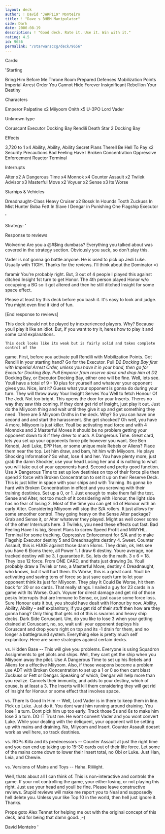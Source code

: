 ```yaml
---
layout: deck
author: ! David "JWRP119" Monteiro
title: ! "Dave s BHBM Manipulator"
side: Dark
date: 2000-08-19
description: ! "Good deck. Rate it. Use it. Win with it."
rating: 4.5
id: 9656
permalink: "/starwarsccg/deck/9656"
---
```

Cards: 

'Starting

Bring Him Before Me
Throne Room
Prepared Defenses
Mobilization Points
Imperial Arrest Order
You Cannot Hide Forever
Insignificant Rebellion
Your Destiny

Characters

Emperor Palpatine x2
Miiyoom Onith x5
U-3PO
Lord Vader

Unknown type

Coruscant
Executor Docking Bay
Rendili
Death Star 2 Docking Bay

Effects

3,720 to 1 x4
Ability, Ability, Ability
Secret Plans
Therell Be Hell To Pay x2
Security Precautions
Bad Feeling Have I
Broken Concentration
Oppressive Enforcement
Reactor Terminal

Interrupts

Alter x2
A Dangerous Time x4
Monnok x4
Counter Assault x2
Twilek Advisor x3
Masterful Move x2
Voyuer x2
Sense x3
Its Worse

Starhips & Vehicles

Dreadnaught-Class Heavy Cruiser x2
Bossk In Hounds Tooth
Zuckuss In Mist Hunter
Boba Fett In Slave I
Dengar in Punishing One
Flagship Executor


'

Strategy: '

Response to reviews

Wolverine Are you a @#$ing dumbass? Everything you talked about was covered in the strategy section. Obviously you suck, so don't play this.

Vader is not gonna go battle anyone. He is used to pick up Jedi Luke. Usually with TIGIH. Thanks for the reviews. I'll think about the Dominator =)

faramir You're probably right. But, 3 out of 4 people I played this against ditched Insight 1st turn to get Honor. The 4th person played Honor w/o occupying a BG so it got altered and then he still ditched Insight for some space effect.

Please at least try this deck before you bash it. It's easy to look and judge. You might even find it kind of fun.

[End response to reviews]


This deck should not be played by inexperienced players. Why? Because youll play it like an idiot. But, if you want to try it, heres how to play it and some card explanations.

	This deck looks like its weak but is fairly solid and takes complete control of the
game. First, before you activate pull Rendili with Mobilization Points. Got Rendili in
your starting hand? Go for the Executor. Pull D*2 Docking Bay first with Imperial Arrest
Order, unless you have it in your hand, then go for Executor Docking Bay. Pull Emperor
from reserve deck and drop him at D*2 Docking Bay, or Executor Docking Bay, either
one will be fine. Well, lets see. Youll have a total of 9 - 10 plus for yourself and
whatever your opponent gives you. Nice, isnt it? Guess what your opponent is gonna do
during your turn. They will throw away Your Insight Serves You Well to fetch Honour
Of The Jedi. Not too bright. This opens the door for your Inserts. Theres no way they
saw this coming. If they dont get rid of Insight, just play it out. Just do the Miiyoom
thing and wait until they give it up and get something they need.
	There are 5 Miiyoom Oniths in the deck. Why? So you can have one second and
and start the harassment. She get shocked? Oh well, you have 4 more. Miiyoom is just
killer. Youll be activating mad force and with 4 Monnoks and 2 Masterful Moves it
should be no problem getting your opponent down to 8 if they drew to much.
	A Dangerous Time. Great card, lets you set up your opponents force pile
however you want. See Ben Kenobi, Jedi Luke, EPP Han, or some unique male Rebels or
Aliens? Place them near the top. Let him draw, and bam, hit him with Miiyoom. He
plays Shocking Information? So what, lose 4 and her. You have plenty more, just grab
the damn Shocker, use your head Losing her and 4 is nothing to what you will take out
of your opponents hand. Second and pretty good function. Use A Dangerous Time to set
up low destinies on top of their force pile then spend 2 force with Broken Concentration
to set it up on their Reserve Deck. This is just killer in space with your ships and with
Training. Its gonna be hard with Broken Concentration in effect and you screwing with
their training destinies. Set up a 0, or 1. Just enough to make them fail the test.
	Sense and Alter, not too much of it considering with Honour, the light side has no
fear of losing 2. Most of the time you can get rid of Honour with an early Alter.
Considering Miiyoom will stop the S/A rollers. It just allows for some smoother control.
They going heavy on the Sense Alter package? Grab and Sense it, or Alter whatever they
played. Might as well cover some of the other Interrupts here. 3 Twileks, you need these
effects out fast. Bad Feeling Have I is big, Secret Plans to screw Speed Profit and
MWYHL. Terminal for some tracking. Oppressive Enforcement for S/A and to make
Flagship Executor destiny 5 and Dreadnaughts destiny 4. Sweet. Counter Assault, this is
HUGE against those damn Eloms. They drain, ok, lets see you have 6 Eloms there, all
Power 1. I draw 6 destiny. Youre average, non tracked destiny will be 3, I guarantee it.
So, lets do the math. 3 x 6 = 18. They lose 12 force. From ONE CARD, and thats just
drawing 3s. Youll probably draw a Twilek or two, a Masterful Move, destiny 4
Dreadnaught, who knows, but it will hurt them. Its Worse, this is a great card. Youll be
activating and saving tons of force so just save each turn to let your opponent think its
just for Miiyoom. They play It Could Be Worse, hit them back for 20 or so cards. That
really stings. I nailed a guy for 23 cards in a game with Its Worse. Ouch. Voyuer for
direct damage and get rid of those pesky Interrupts that are Immune to Sense, or, just
cause some force loss. Sure Honour eats it but, you should have dealt with Honour by
now. Ability, Ability, Ability - self explanitory, if you get rid of their stuff then how are
they gonna hang? Only thing that gets rid of this is swarms and heavy ship decks.
	Dark Side Coruscant. Um, do you like to lose 3 when your getting drained at
Coruscant, no, so, wait until your opponent deploys his Coruscant and drop yours right on
top and its -1 drain for them, and no longer a battleground system. Everything else is
pretty much self explanitory. Here are some strategies against certain decks.


vs. Hidden Base -- This will give you problems. Everyone is using Squadron Assignments
to get pilots and ships. Well, they cant get the ship when you Miiyoom away the pilot.
Use A Dangerous Time to set up his Rebels and Aliens for a effective Miiyoom. Also, if
those weapons become a problem use ADT with Broken Concentration to set up a 1 or 0
so then cant blast Zuckuss or Fett or Dengar. Speaking of which, Dengar will help more
than you realize. Cancels their immunity, and adds to your destiny, which of couse, is at
least a 3. The Inserts will kill them considering they will get rid of Insight for Honour or
some effect that involves space.

vs. There Is Good In Him -- Well, Lord Vader is in there to keep them in line. Pick up
Luke. Just do it. You dont want him running around draining. You lose 1 a turn. Dont
pick him up too early. Track those 5s and 6s to make him lose 3 a turn. DO IT Trust
me. He wont convert Vader and you wont convert Luke. While your dealing with the
deliquent, your opponent will be setting up with mains and draining. No, Miiyoom and
Insert. Counter Assault doesnt work as well here, so track destinies.

vs. ROPs Killa and its predecessors -- Counter Assault at just the right time and you can
end up taking up to 15-30 cards out of their life force. Let some of the mains come down
to lower their Insert total, no Obi or Luke. Just Han, Leia, and Chewie.

vs. Versions of Mains and Toys -- Haha. Riiiiight.

Well, thats about all I can think of. This is non-interactive and controls the game. If your
not controlling the game, your either losing, or not playing this right. Just use your head
and youll be fine. Please leave constructive reviews. Stupid reviews will make me report
you to Neal and supposedly hell delete you. Unless your like Top 10 in the world, then hell just ignore it. Thanks.

Props goto Alex Tennet for helping me out with the original concept of this deck, and for being that damn good. ;-)

David Monteiro	  '
